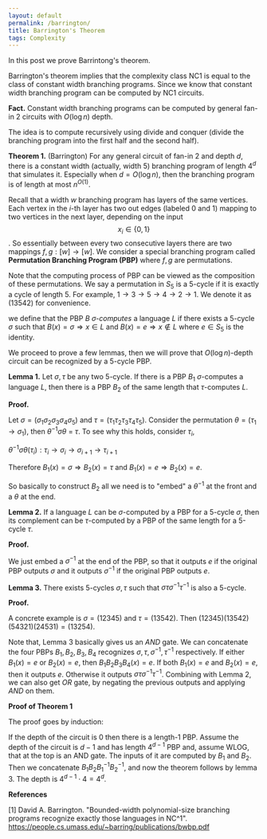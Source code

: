 ```yaml
---
layout: default
permalink: /barrington/
title: Barrington's Theorem
tags: Complexity
---
```


In this post we prove Barrintong's theorem.  

Barrington's theorem implies that the complexity class NC1 is equal to the class of constant width branching programs. Since we know that constant width branching program can be computed by NC1 circuits.  

**Fact.** Constant width branching programs can be computed by general fan-in 2 circuits with $O(\log n)$ depth. 

The idea is to compute recursively using divide and conquer (divide the branching program into the first half and the second half).



**Theorem 1.** (Barrington) For any general circuit of fan-in 2 and depth $d$, there is a constant width (actually, width 5) branching program of length $4^d$ that simulates it. Especially when $d=O(\log n)$, then the branching program is of length at most $n^{O(1)}$.

Recall that a width $w$ branching program has layers of the same vertices. Each vertex in the $i$-th layer has two out edges (labeled 0 and 1) mapping to two vertices in the next layer, depending on the input $$x_i\in \{0,1\}$$. So essentially between every two consecutive layers there are two mappings $f, g : [w] \rightarrow [w]$.  We consider a special branching program called **Permutation Branching Program (PBP)** where $f,g$ are permutations.  

Note that the computing process of PBP can be viewed as the composition of these permutations.  We say a permutation in $S_5$ is a 5-cycle if it is exactly a cycle of length 5. For example, $1\rightarrow 3\rightarrow 5\rightarrow 4 \rightarrow 2 \rightarrow 1$. We denote it as $(13542)$ for convenience.   

we define that the PBP $B$ *$\sigma$-computes* a language $L$ if  there exists a 5-cycle $\sigma$ such that  $B(x)=\sigma\Rightarrow x\in L$ and $B(x) = e \Rightarrow x\not\in L$ where $e\in S_5$ is the identity.  

We proceed to prove a few lemmas, then we will prove that $O(\log n)$-depth circuit can be recognized by a 5-cycle PBP.

**Lemma 1.** Let $\sigma, \tau$ be any two 5-cycle. If there is a PBP $B_1$ $\sigma$-computes a language $L$, then there is a PBP $B_2$ of the same length that $\tau$-computes $L$.  

**Proof.**  

Let $\sigma = (\sigma_1\sigma_2\sigma_3\sigma_4\sigma_5)$ and $\tau = (\tau_1\tau_2\tau_3\tau_4\tau_5)$. Consider the permutation $\theta = (\tau_1\rightarrow \sigma_1)$, then $\theta^{-1} \sigma \theta$ = $\tau$. To see why this holds, consider $\tau_i$,  

$\theta^{-1} \sigma \theta(\tau_i): \tau_i\rightarrow \sigma_i \rightarrow \sigma_{i+1}\rightarrow\tau_{i+1}$  

Therefore $B_1(x) = \sigma \Rightarrow B_2(x) = \tau$ and $B_1(x) = e \Rightarrow B_2(x) = e$.

So basically to construct $B_2$ all we need is to "embed" a $\theta^{-1}$ at the front and a $\theta$ at the end.

**Lemma 2.** If a language $L$ can be $\sigma$-computed  by a PBP for a 5-cycle $\sigma$, then its complement can be $\tau$-computed by a PBP of the same length for a 5-cycle $\tau$. 

**Proof.** 

We just embed a $\sigma^{-1}$ at the end of the PBP, so that it outputs $e$ if the original PBP outputs $\sigma$ and it outputs $\sigma^{-1}$ if the original PBP outputs $e$.


**Lemma 3.** There exists 5-cycles $\sigma, \tau$ such that $\sigma \tau \sigma^{-1} \tau^{-1}$ is also a 5-cycle. 

**Proof.**  

A concrete example is $\sigma = (12345)$ and $\tau=(13542)$. Then $(12345)(13542)(54321)(24531) = (13254)$.  


Note that, Lemma 3 basically gives us an $AND$ gate. We can concatenate the four PBPs $B_1, B_2, B_3, B_4$ recognizes $\sigma,\tau,\sigma^{-1},\tau^{-1}$ respectively. If either $B_1(x)=e$ or $B_2(x)=e$, then $B_1B_2B_3B_4(x) = e$.  If both $B_1(x)=e$ and $B_2(x)=e$, then it outputs $e$. Otherwise it outputs $\sigma \tau \sigma^{-1} \tau^{-1}$. Combining with Lemma 2, we can also get $OR$ gate, by negating the previous outputs and applying $AND$ on them.  


**Proof of Theorem 1**  

The proof goes by induction:  

If the depth of the circuit is 0 then there is a length-1 PBP. Assume the depth of the circuit is $d-1$ and has length $4^{d-1}$ PBP and, assume WLOG, that at the top is an AND gate. The inputs of it are computed by $B_1$ and $B_2$. Then we concatenate $B_1B_2B_1^{-1}B_2^{-1}$, and now the theorem follows by lemma 3. The depth is $4^{d-1} \cdot 4 = 4^d$.

**References**  

[1] David A. Barrington. "Bounded-width polynomial-size branching programs recognize exactly those languages in NC^1". https://people.cs.umass.edu/~barring/publications/bwbp.pdf


